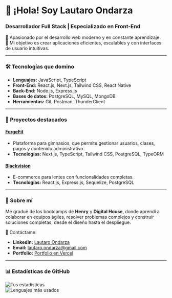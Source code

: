 # 👋 ¡Hola! Soy Lautaro Ondarza  
### Desarrollador Full Stack | Especializado en Front-End  

🚀 Apasionado por el desarrollo web moderno y en constante aprendizaje.  
🎯 Mi objetivo es crear aplicaciones eficientes, escalables y con interfaces de usuario intuitivas.  

---

### 🛠 Tecnologías que domino  
- **Lenguajes:** JavaScript, TypeScript  
- **Front-End:** React.js, Next.js, Tailwind CSS, React Native
- **Back-End:** Node.js, Express.js  
- **Bases de datos:** PostgreSQL, MySQL, MongoDB  
- **Herramientas:** Git, Postman, ThunderClient  

---

### 📂 Proyectos destacados  
#### [ForgeFit](https://pf-webgym-qv6r.vercel.app/)  
- Plataforma para gimnasios, que permite gestionar usuarios, clases, pagos y contenido administrativo.  
- **Tecnologías:** Next.js, TypeScript, Tailwind CSS, PostgreSQL, TypeORM  

#### [Blackvision](https://github.com/Londarza/grupo_3_blackvision)  
- E-commerce para lentes con funcionalidades completas.  
- **Tecnologías:** React.js, Express.js, Sequelize, PostgreSQL  

---

### 🌱 Sobre mí  
Me gradué de los bootcamps de **Henry** y **Digital House**, donde aprendí a colaborar en equipos ágiles, resolver problemas complejos y construir soluciones completas, desde el diseño hasta el despliegue.  

📩 Contáctame:  
- **LinkedIn:** [Lautaro Ondarza](https://www.linkedin.com/in/lautaro-ondarza)  
- **Email:** lautaro.ondarza@gmail.com  
- **Portfolio:**  [Portfolio en Vercel](https://portfolio-23433ac27-londarzas-projects.vercel.app/)  
---

### 📊 Estadísticas de GitHub  
![Tus estadísticas](https://github-readme-stats.vercel.app/api?username=Londarza&show_icons=true&theme=radical)  
![Lenguajes más usados](https://github-readme-stats.vercel.app/api/top-langs/?username=Londarza&layout=compact&theme=radical)  
